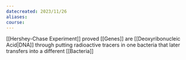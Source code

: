 ```yaml
---
datecreated: 2023/11/26
aliases: 
course:
---
```

[[Hershey-Chase Experiment]] proved [[Genes]] are [[Deoxyribonucleic Acid|DNA]] through putting radioactive tracers in one bacteria that later transfers into a different [[Bacteria]]